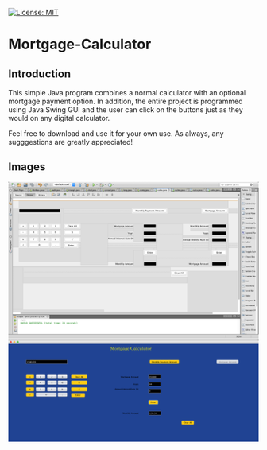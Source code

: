 [![License: MIT](https://img.shields.io/badge/License-MIT-yellow.svg)](https://opensource.org/licenses/MIT)

# Mortgage-Calculator

## Introduction

This simple Java program combines a normal calculator with an optional mortgage payment option. In addition, the entire project is programmed using Java Swing GUI and the user can click on the buttons just as they would on any digital calculator.

Feel free to download and use it for your own use. As always, any sugggestions are greatly appreciated!

## Images

<img src = "images/Java Swing Elements.png" >
<img src = "images/Mortgage Calculator.png">
